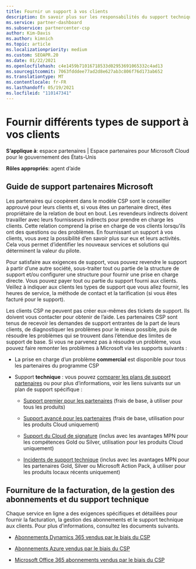 ```yaml
---
title: Fournir un support à vos clients
description: En savoir plus sur les responsabilités du support technique pour les partenaires du programme CSP. Couvre la prise en charge de la facturation, de la gestion des abonnements et des problèmes techniques.
ms.service: partner-dashboard
ms.subservice: partnercenter-csp
author: Kim-Davis
ms.author: kimnich
ms.topic: article
ms.localizationpriority: medium
ms.custom: SEOAPR.20
ms.date: 01/22/2021
ms.openlocfilehash: c4e1459b71016718533d02953691065332c4ad13
ms.sourcegitcommit: 7063fdddee77ad2d8e627ab3c806f76d173ab652
ms.translationtype: MT
ms.contentlocale: fr-FR
ms.lasthandoff: 05/19/2021
ms.locfileid: "110147341"
---
```

# <a name="providing-different-types-of-support-to-your-customers"></a>Fournir différents types de support à vos clients

**S’applique à**: espace partenaires | Espace partenaires pour Microsoft Cloud pour le gouvernement des États-Unis

**Rôles appropriés**: agent d’aide

## <a name="microsoft-partner-support-guidance"></a>Guide de support partenaires Microsoft

Les partenaires qui coopèrent dans le modèle CSP sont le conseiller approuvé pour leurs clients et, si vous êtes un partenaire direct, êtes propriétaire de la relation de bout en bout. Les revendeurs indirects doivent travailler avec leurs fournisseurs indirects pour prendre en charge les clients. Cette relation comprend la prise en charge de vos clients lorsqu’ils ont des questions ou des problèmes. En fournissant un support à vos clients, vous avez la possibilité d’en savoir plus sur eux et leurs activités. Cela vous permet d’identifier les nouveaux services et solutions qui déterminent la valeur du pilote.

Pour satisfaire aux exigences de support, vous pouvez revendre le support à partir d’une autre société, sous-traiter tout ou partie de la structure de support et/ou configurer une structure pour fournir une prise en charge directe. Vous pouvez payer tout ou partie du support fourni aux clients. Veillez à indiquer aux clients les types de support que vous allez fournir, les heures de service, la méthode de contact et la tarification (si vous êtes facturé pour le support).

Les clients CSP ne peuvent pas créer eux-mêmes des tickets de support. Ils doivent vous contacter pour obtenir de l’aide. Les partenaires CSP sont tenus de recevoir les demandes de support entrantes de la part de leurs clients, de diagnostiquer les problèmes pour le mieux possible, puis de résoudre les problèmes qui se trouvent dans l’étendue des limites de support de base. Si vous ne parvenez pas à résoudre un problème, vous pouvez faire remonter les problèmes à Microsoft via les supports suivants :

- La prise en charge d’un problème **commercial** est disponible pour tous les partenaires du programme CSP

- Support **technique** : vous pouvez [comparer les plans de support partenaires](https://partner.microsoft.com/support/partnersupport) ou pour plus d’informations, voir les liens suivants sur un plan de support spécifique :

  - [Support premier pour les partenaires](https://partner.microsoft.com/support/microsoft-services-premier-support) (frais de base, à utiliser pour tous les produits)

  - [Support avancé pour les partenaires](https://partner.microsoft.com/support/advanced-cloud-support) (frais de base, utilisation pour les produits Cloud uniquement)

  - [Support du Cloud de signature](manage-your-partner-network-benefits.md) (inclus avec les avantages MPN pour les compétences Gold ou Silver, utilisation pour les produits Cloud uniquement)

  - [Incidents de support technique](manage-your-partner-network-benefits.md) (inclus avec les avantages MPN pour les partenaires Gold, Silver ou Microsoft Action Pack, à utiliser pour les produits locaux récents uniquement)

## <a name="providing-billing-subscription-management-and-technical-support"></a>Fourniture de la facturation, de la gestion des abonnements et du support technique 

Chaque service en ligne a des exigences spécifiques et détaillées pour fournir la facturation, la gestion des abonnements et le support technique aux clients. Pour plus d’informations, consultez les documents suivants.

- [Abonnements Dynamics 365 vendus par le biais du CSP](https://www.microsoftpartnercommunity.com/t5/CSP/Microsoft-Partner-Support-Guidance/m-p/5262#M30)

- [Abonnements Azure vendus par le biais du CSP](https://www.microsoftpartnercommunity.com/t5/CSP/Microsoft-Partner-Support-Guidance/m-p/5263#M31)

- [Microsoft Office 365 abonnements vendus par le biais du CSP](https://www.microsoftpartnercommunity.com/t5/CSP/Microsoft-Partner-Support-Guidance/m-p/5264#M32)
